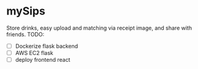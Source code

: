 # mySips
Store drinks, easy upload and matching via receipt image, and share with friends.
TODO:
- [ ] Dockerize flask backend
- [ ] AWS EC2 flask
- [ ] deploy frontend react

